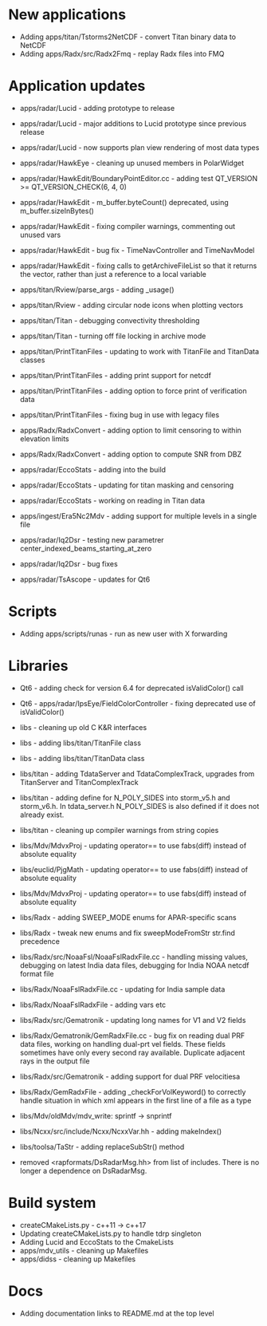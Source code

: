 # New applications

* Adding apps/titan/Tstorms2NetCDF - convert Titan binary data to NetCDF
* Adding apps/Radx/src/Radx2Fmq - replay Radx files into FMQ

# Application updates

* apps/radar/Lucid - adding prototype to release
* apps/radar/Lucid - major additions to Lucid prototype since previous release
* apps/radar/Lucid - now supports plan view rendering of most data types

* apps/radar/HawkEye - cleaning up unused members in PolarWidget
* apps/radar/HawkEdit/BoundaryPointEditor.cc - adding test QT_VERSION >= QT_VERSION_CHECK(6, 4, 0)
* apps/radar/HawkEdit - m_buffer.byteCount() deprecated, using m_buffer.sizeInBytes()
* apps/radar/HawkEdit - fixing compiler warnings, commenting out unused vars
* apps/radar/HawkEdit - bug fix - TimeNavController and TimeNavModel
* apps/radar/HawkEdit - fixing calls to getArchiveFileList so that it returns the vector, rather than just a reference to a local variable

* apps/titan/Rview/parse_args - adding _usage()
* apps/titan/Rview - adding circular node icons when plotting vectors

* apps/titan/Titan - debugging convectivity thresholding
* apps/titan/Titan - turning off file locking in archive mode

* apps/titan/PrintTitanFiles - updating to work with TitanFile and TitanData classes
* apps/titan/PrintTitanFiles - adding print support for netcdf
* apps/titan/PrintTitanFiles - adding option to force print of verification data
* apps/titan/PrintTitanFiles - fixing bug in use with legacy files

* apps/Radx/RadxConvert - adding option to limit censoring to within elevation limits
* apps/Radx/RadxConvert - adding option to compute SNR from DBZ

* apps/radar/EccoStats - adding into the build
* apps/radar/EccoStats - updating for titan masking and censoring
* apps/radar/EccoStats - working on reading in Titan data

* apps/ingest/Era5Nc2Mdv - adding support for multiple levels in a single file

* apps/radar/Iq2Dsr - testing new parametrer center_indexed_beams_starting_at_zero
* apps/radar/Iq2Dsr - bug fixes

* apps/radar/TsAscope - updates for Qt6
                    
# Scripts

* Adding apps/scripts/runas - run as new user with X forwarding

# Libraries

* Qt6 - adding check for version 6.4 for deprecated isValidColor() call
* Qt6 - apps/radar/IpsEye/FieldColorController - fixing deprecated use of isValidColor()

* libs - cleaning up old C K&R interfaces
* libs - adding libs/titan/TitanFile class
* libs - adding libs/titan/TitanData class

* libs/titan - adding TdataServer and TdataComplexTrack, upgrades from TitanServer and TitanComplexTrack
* libs/titan - adding define for N_POLY_SIDES into storm_v5.h and storm_v6.h. In tdata_server.h N_POLY_SIDES is also defined if it does not already exist.
* libs/titan - cleaning up compiler warnings from string copies

* libs/Mdv/MdvxProj - updating operator== to use fabs(diff) instead of absolute equality
* libs/euclid/PjgMath - updating operator== to use fabs(diff) instead of absolute equality
* libs/Mdv/MdvxProj - updating operator== to use fabs(diff) instead of absolute equality

* libs/Radx - adding SWEEP_MODE enums for APAR-specific scans
* libs/Radx - tweak new enums and fix sweepModeFromStr str.find precedence

* libs/Radx/src/NoaaFsl/NoaaFslRadxFile.cc - handling missing values, debugging on latest India data files, debugging for India NOAA netcdf format file
* libs/Radx/NoaaFslRadxFile.cc - updating for India sample data
* libs/Radx/NoaaFslRadxFile - adding vars etc

* libs/Radx/src/Gematronik - updating long names for V1 and V2 fields
* libs/Radx/Gematronik/GemRadxFile.cc - bug fix on reading dual PRF data files, working on handling dual-prt vel fields. These fields sometimes have only every second ray available. Duplicate adjacent rays in the output file
* libs/Radx/src/Gematronik - adding support for dual PRF velocitiesa
* libs/Radx/GemRadxFile - adding _checkForVolKeyword() to correctly handle situation in which xml appears in the first line of a file as a type

* libs/Mdv/oldMdv/mdv_write: sprintf -> snprintf
* libs/Ncxx/src/include/Ncxx/NcxxVar.hh - adding makeIndex()
* libs/toolsa/TaStr - adding replaceSubStr() method

* removed <rapformats/DsRadarMsg.hh> from list of includes. There is no longer a dependence on DsRadarMsg.

# Build system

* createCMakeLists.py - c++11 -> c++17
* Updating createCMakeLists.py to handle tdrp singleton
* Adding Lucid and EccoStats to the CmakeLists
* apps/mdv_utils - cleaning up Makefiles
* apps/didss - cleaning up Makefiles

# Docs

* Adding documentation links to README.md at the top level










